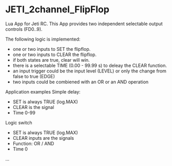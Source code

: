 # JETI_2channel_FlipFlop
Lua App for Jeti RC. 
This App provides two independent selectable output controls (FD0..9).

The following logic is implemented:
- one or two inputs to SET the flipflop.
- one or two inputs to CLEAR the flipflop.
- if both states are true, clear will win.
- there is a selectable TIME (0.00 - 99.99 s) to deleay the CLEAR function.
- an input trigger could be the input level (LEVEL) or only the change from false to true (EDGE)
- two inputs could be combiened with an OR or an AND operation

Application examples
Simple delay:
- SET is always TRUE (log.MAX)
- CLEAR is the signal
- Time 0-99

Logic switch
- SET is always TRUE (log.MAX)
- CLEAR inputs are the signals
- Function: OR / AND 
- Time 0

...
